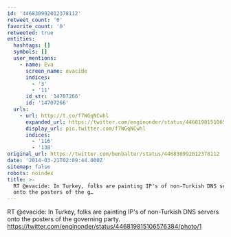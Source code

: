 ```yaml
---
id: '446830992012378112'
retweet_count: '0'
favorite_count: '0'
retweeted: true
entities:
  hashtags: []
  symbols: []
  user_mentions:
    - name: Eva
      screen_name: evacide
      indices:
        - '3'
        - '11'
      id_str: '14707266'
      id: '14707266'
  urls:
    - url: http://t.co/f7WGqNCwhl
      expanded_url: https://twitter.com/enginonder/status/446819815106576384/photo/1
      display_url: pic.twitter.com/f7WGqNCwhl
      indices:
        - '116'
        - '138'
original_url: https://twitter.com/benbalter/status/446830992012378112
date: '2014-03-21T02:09:44.000Z'
sitemap: false
robots: noindex
title: >-
  RT @evacide: In Turkey, folks are painting IP's of non-Turkish DNS servers
  onto the posters of the g…
---
```


RT @evacide: In Turkey, folks are painting IP's of non-Turkish DNS servers onto the posters of the governing party. https://twitter.com/enginonder/status/446819815106576384/photo/1